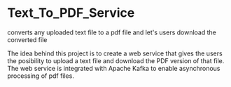 # Text_To_PDF_Service
converts any uploaded text file to a pdf file and let's users download the converted file

The idea behind this project is to create a web service that gives the users the posibility to upload a text file and download the PDF version of that file.
The web service is integrated with Apache Kafka to enable asynchronous processing of pdf files.


